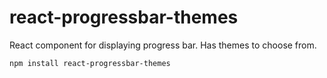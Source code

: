 # react-progressbar-themes

React component for displaying progress bar. Has themes to choose from.

```
npm install react-progressbar-themes
```
